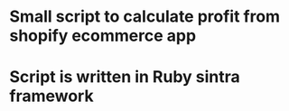 # Small script to calculate profit from shopify ecommerce app
# Script is written in Ruby sintra framework 
